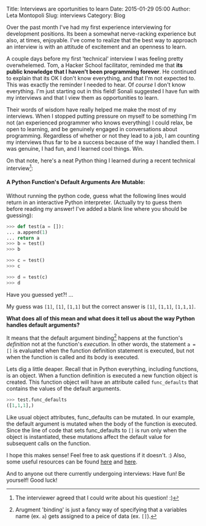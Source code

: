 Title: Interviews are oportunities to learn
Date: 2015-01-29 05:00
Author: Leta Montopoli
Slug: interviews
Category: Blog

Over the past month I've had my first experience interviewing for development positions.  Its been a somewhat nerve-racking experience but also, at times, enjoyable.  I've come to realize that the best way to approach an interview is with an attitude of excitement and an openness to learn.

A couple days before my first 'technical' interview I was feeling pretty overwhelemed.  Tom, a Hacker School facilitator, reminded me that **its public knowledge that I haven't been programming forever**.  He continued to explain that its OK I don't know everything, and that I'm not expected to.  This was exactly the reminder I needed to hear. Of *course* I don't know everything.  I'm just starting out in this field!  Sonali suggested I have fun with my interviews and that I view them as opportunities to learn.  

Their words of wisdom have really helped me make the most of my interviews. When I stopped putting pressure on myself to be something I'm not (an experienced programmer who knows everything) I could relax, be open to learning, and be genuinely engaged in conversations about programming.  Regardless of whether or not they lead to a job, I am counting my interviews thus far to be a success because of the way I handled them.  I was genuine, I had fun, and I learned cool things.  Win.


On that note, here's a neat Python thing I learned during a recent technical interview[^*]: 

#### A Python Function's Default Arguments Are Mutable:


Without running the python code, guess what the following lines would return in an interactive Python interpreter.  (Actually try to guess them before reading my answer! I've added a blank line where you should be guessing):


``` python
>>> def test(a = []):
...	a.append(1)
...	return a
>>> b = test()
>>> b

>>> c = test()
>>> c 

>>> d = test(c)
>>> d

```

Have you guessed yet?!
... 

My guess was `[1]`, `[1]`, `[1,1]` but the correct answer is `[1]`, `[1,1]`, `[1,1,1]`.

**What does all of this mean and what does it tell us about the way Python handles default arguments?**

It means that the default argument binding[^%] happens at the function's *definition* not at the function's *execution*.  In other words, the statement `a = []` is evaluated when the function definition statement is executed, but not when the function is called and its body is executed.

Lets dig a little deaper.  Recall that in Python everything, including functions, is an object. When a function definition is executed a new function object is created.  This function object will have an attribute called `func_defaults` that contains the values of the default arguments.  

```python
>>> test.func_defaults
([1,1,1],)
```

Like usual object attributes, func_defaults can be mutated.  In our example, the default argument is mutated when the body of the function is executed. Since the line of code that sets func_defaults to `[]` is run only when the object is instantiated, these mutations affect the default value for subsequent calls on the function. 

I hope this makes sense!  Feel free to ask questions if it doesn't. :) Also, some useful resources can be found [here][1] and [here][2].  

And to anyone out there currently undergoing interviews: Have fun! Be yourself! Good luck!


[1]: http://stackoverflow.com/questions/1132941/least-astonishment-in-python-the-mutable-default-argument
[2]: http://effbot.org/zone/default-values.htm
[^*]: The interviewer agreed that I could write about his question! :)
[^%]: Arugment 'binding' is just a fancy way of specifying that a variables name (ex. `a`) gets assigned to a peice of data (ex. `[]`).